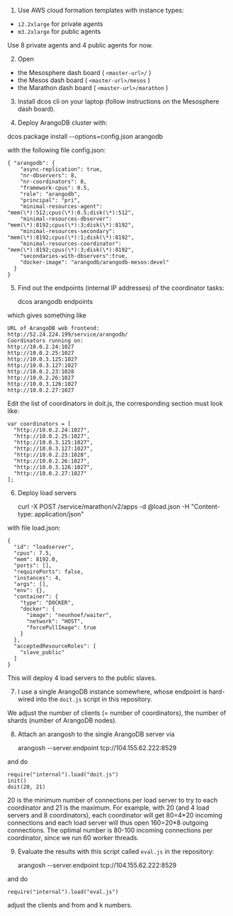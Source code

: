1.  Use AWS cloud formation templates with instance types:

 - `i2.2xlarge` for private agents
 - `m3.2xlarge` for public agents

Use 8 private agents and 4 public agents for now.

2.  Open

 - the Mesosphere dash board ( `<master-url>/` )
 - the Mesos dash board ( `<master-url>/mesos` )
 - the Marathon dash board ( `<master-url>/marathon` )

3. Install dcos cli on your laptop (follow instructions on the
Mesosphere dash board).

4. Deploy ArangoDB cluster with:

dcos package install --options=config.json arangodb

with the following file config.json:

    { "arangodb": {
        "async-replication": true,
        "nr-dbservers": 8,
        "nr-coordinators": 8,
        "framework-cpus": 0.5,
        "role": "arangodb",
        "principal": "pri",
        "minimal-resources-agent": "mem(\*):512;cpus(\*):0.5;disk(\*):512",
        "minimal-resources-dbserver": "mem(\*):8192;cpus(\*):3;disk(\*):8192",
        "minimal-resources-secondary": "mem(\*):8192;cpus(\*):1;disk(\*):8192",
        "minimal-resources-coordinator": "mem(\*):8192;cpus(\*):3;disk(\*):8192",
        "secondaries-with-dbservers":true,
        "docker-image": "arangodb/arangodb-mesos:devel"
      }
    }

5. Find out the endpoints (internal IP addresses) of the coordinator
tasks:

    dcos arangodb endpoints

which gives something like

    URL of ArangoDB web frontend:
    http://52.24.224.199/service/arangodb/
    Coordinators running on:
    http://10.0.2.24:1027
    http://10.0.2.25:1027
    http://10.0.3.125:1027
    http://10.0.3.127:1027
    http://10.0.2.23:1028
    http://10.0.2.26:1027
    http://10.0.3.126:1027
    http://10.0.2.27:1027

Edit the list of coordinators in doit.js, the corresponding section must
look like:

    var coordinators = [
      "http://10.0.2.24:1027",
      "http://10.0.2.25:1027",
      "http://10.0.3.125:1027",
      "http://10.0.3.127:1027",
      "http://10.0.2.23:1028",
      "http://10.0.2.26:1027",
      "http://10.0.3.126:1027",
      "http://10.0.2.27:1027"
    ];

6. Deploy load servers

    curl -X POST <master-url>/service/marathon/v2/apps -d @load.json -H "Content-type: application/json"

with file load.json:

    {
      "id": "loadserver",
      "cpus": 7.5,
      "mem": 8192.0,
      "ports": [],
      "requirePorts": false,
      "instances": 4,
      "args": [],
      "env": {},
      "container": {
        "type": "DOCKER",
        "docker": {
          "image": "neunhoef/waiter",
          "network": "HOST",
          "forcePullImage": true
        }
      },
      "acceptedResourceRoles": [
        "slave_public"
      ]
    }

This will deploy 4 load servers to the public slaves.

7. I use a single ArangoDB instance somewhere, whose endpoint is
hard-wired into the `doit.js` script in this repository.

We adjust the number of clients (= number of coordinators), the number
of shards (number of ArangoDB nodes).

8. Attach an arangosh to the single ArangoDB server via

    arangosh --server.endpoint tcp://104.155.62.222:8529

and do

    require("internal").load("doit.js")
    init()
    doit(20, 21)

20 is the minimum number of connections per load server to try to each
coordinator and 21 is the maximum. For example, with 20 (and 4 load
servers and 8 coordinators), each coordinator will get 80=4\*20 incoming
connections and each load server will thus open 160=20\*8 outgoing
connections. The optimal number is 80-100 incoming connections per
coordinator, since we run 60 worker threads.

9. Evaluate the results with this script called `eval.js` in the repository:

    arangosh --server.endpoint tcp://104.155.62.222:8529

and do

    require("internal").load("eval.js")

adjust the clients and from and k numbers.
